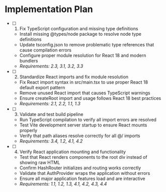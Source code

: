 # Implementation Plan

- [ ] 1. Fix TypeScript configuration and missing type definitions
  - Install missing @types/node package to resolve node type definitions
  - Update tsconfig.json to remove problematic type references that cause compilation errors
  - Configure proper module resolution for React 18 and modern bundlers
  - _Requirements: 2.3, 3.1, 3.2, 3.3_

- [ ] 2. Standardize React imports and fix module resolution
  - Fix React import syntax in src/main.tsx to use proper React 18 default export pattern
  - Remove unused React import that causes TypeScript warnings
  - Ensure createRoot import and usage follows React 18 best practices
  - _Requirements: 2.1, 2.2, 1.1, 1.3_

- [ ] 3. Validate and test build pipeline
  - Run TypeScript compilation to verify all import errors are resolved
  - Test Vite development server startup to ensure React mounts properly
  - Verify that path aliases resolve correctly for all @/ imports
  - _Requirements: 3.4, 1.2, 4.1, 4.2_

- [ ] 4. Verify React application mounting and functionality
  - Test that React renders components to the root div instead of showing raw HTML
  - Confirm HashRouter initializes and routing works correctly
  - Validate that AuthProvider wraps the application without errors
  - Ensure all major application features load and are interactive
  - _Requirements: 1.1, 1.2, 1.3, 4.1, 4.2, 4.3, 4.4_